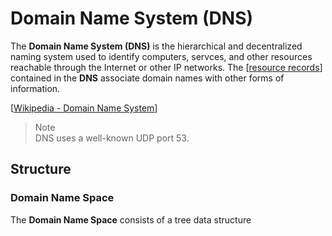 # Domain Name System (DNS)

The **Domain Name System (DNS)** is the hierarchical and decentralized naming system used to identify computers, servces, and other resources reachable through the Internet or other IP networks.
The [[resource records](https://en.wikipedia.org/wiki/Domain_Name_System#Resource_records)] contained in the **DNS** associate domain names with other forms of information.

[[Wikipedia - Domain Name System](https://en.wikipedia.org/wiki/Domain_Name_System)]

> Note<br>
> DNS uses a well-known UDP port 53.

## Structure

### Domain Name Space

The **Domain Name Space** consists of a tree data structure
